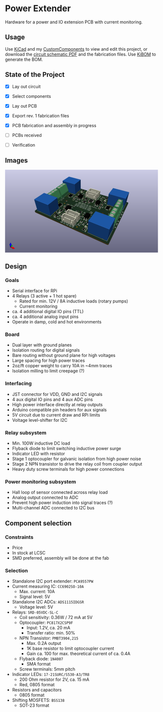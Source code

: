 # Power Extender

Hardware for a power and IO extension PCB with current monitoring.

## Usage

Use [KiCad](https://www.kicad.org/) and my [CustomComponents](https://github.com/StarGate01/KiCadLibs) to view and edit this project, or download the [circuit schematic PDF](https://raw.githubusercontent.com/StarGate01/power-extender/master/images/rev0/schematic.pdf) and the fabrication files. Use [KiBOM](https://github.com/SchrodingersGat/kibom) to generate the BOM.


## State of the Project

 - [x] Lay out circuit
 - [x] Select components
 - [x] Lay out PCB
 - [x] Export rev. 1 fabrication files
 - [x] PCB fabrication and assembly in progress
 - [ ] PCBs received
 - [ ] Verification


## Images

![3D Render](https://raw.githubusercontent.com/StarGate01/power-extender/master/fabrication/rev1/render/power-extender-render-3d-rev1.png)

## Design

### Goals

 - Serial interface for RPi
 - 4 Relays (3 active + 1 hot spare)
   - Rated for min. 12V / 8A inductive loads (rotary pumps)
   - Current monitoring
 - ca. 4 additional digital IO pins (TTL)
 - ca. 4 additional analog input pins
 - Operate in damp, cold and hot environments

### Board

  - Dual layer with ground planes
  - Isolation routing for digital signals
  - Bare routing without ground plane for high voltages
  - Large spacing for high power traces
  - 2oz/ft copper weight to carry 10A in ~4mm traces
  - Isolation milling to limit creepage (?)

### Interfacing

  - JST connector for VDD, GND and I2C signals
  - 4 aux digital IO pins and 4 aux ADC pins
  - High power interface directly at relay outputs
  - Arduino compatible pin headers for aux signals
  - 5V circuit due to current draw and RPi limits
  - Voltage level-shifter for I2C
   
### Relay subsystem

  - Min. 100W inductive DC load
  - Flyback diode to limit switching inductive power surge
  - Indicator LED with resistor
  - Stage 1 optocoupler for galvanic isolation from high power noise
  - Stage 2 NPN transistor to drive the relay coil from coupler output
  - Heavy duty screw terminals for high power connections

### Power monitoring subsystem

  - Hall loop of sensor connected across relay load
  - Analog output connected to ADC
  - Prevent high power induction into signal traces (?)
  - Multi-channel ADC connected to I2C bus
 
 
## Component selection

### Constraints

  - Price
  - In stock at LCSC
  - SMD preferred, assembly will be done at the fab

### Selection

  - Standalone I2C port extender: `PCA9557PW`
  - Current measuring IC: `CC6902SO-10A`
    - Max. current: 10A
    - Signal level: 5V
  - Standalone I2C ADCs: `ADS1115IDGSR`
    - Voltage level: 5V
  - Relays: `SRD-05VDC-SL-C`
    - Coil sensitivity: 0.36W / 72 mA at 5V
    - Optocoupler: `PC817X2CSP9F`
      - Input: 1.2V, ca. 20 mA
      - Transfer ratio: min. 50%
    - NPN Transistor: `PMBT3904,215`
      - Max. 0.2A output
      - 1K base resistor to limit optocoupler current
      - Gain ca. 100 for max. theoretical current of ca. 0.4A
    - Flyback diode: `1N4007`
      - SMA format
    - Screw terminals: 5mm pitch
  - Indicator LEDs: `17-21SURC/S530-A3/TR8`
    - 200 Ohm resistor for 2V, ca. 15 mA
    - Red, 0805 format
  - Resistors and capacitors
    - 0805 format
  - Shifting MOSFETS: `BSS138`
    - SOT-23 format
